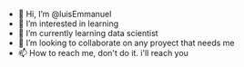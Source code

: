 - 👋 Hi, I’m @luisEmmanuel
- 👀 I’m interested in learning
- 🌱 I’m currently learning data scientist
- 💞️ I’m looking to collaborate on any proyect that needs me
- 📫 How to reach me, don't do it. i'll reach you

<!---
luisEmmanuel/luisEmmanuel is a ✨ special ✨ repository because its `README.md` (this file) appears on your GitHub profile.
You can click the Preview link to take a look at your changes.
--->
